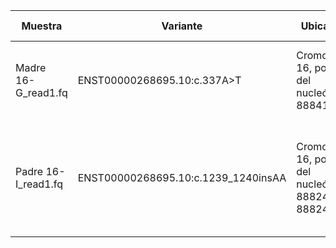 | Muestra| Variante|Ubicación|Tipo de variación| Alelo natural/mutante| Cigosidad|
|----------|----------|----------|-----------|---------|----------|
| Madre 16-G_read1.fq| ENST00000268695.10:c.337A>T| Cromosoma 16, posición  del nucleótido 88841077|La variante es causada debido al cambio de nucleótido A por una T| ATT/TTT| Individuo heterocigoto|
| Padre 16-I_read1.fq|ENST00000268695.10:c.1239_1240insAA|Cromosoma 16, posición del nucleótido 88824769-88824770| La variante se genera por la inserción de dos nucleótidos AA en la posición mencionada| AGA/AGAAA| Individuo heterocigoto|
